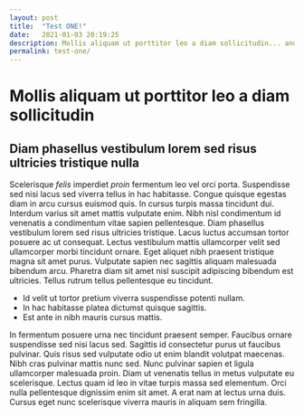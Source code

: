 ```yaml
---
layout: post
title:  "Test ONE!"
date:   2021-01-03 20:19:25
description: Mollis aliquam ut porttitor leo a diam sollicitudin... and more...
permalink: test-one/
---
```


# Mollis aliquam ut porttitor leo a diam sollicitudin

## Diam phasellus vestibulum lorem sed risus ultricies tristique nulla

Scelerisque *felis* imperdiet _proin_ fermentum leo vel orci porta. Suspendisse sed nisi lacus sed viverra tellus in hac habitasse. Congue quisque egestas diam in arcu cursus euismod quis. In cursus turpis massa tincidunt dui. Interdum varius sit amet mattis vulputate enim. Nibh nisl condimentum id venenatis a condimentum vitae sapien pellentesque. Diam phasellus vestibulum lorem sed risus ultricies tristique. Lacus luctus accumsan tortor posuere ac ut consequat. Lectus vestibulum mattis ullamcorper velit sed ullamcorper morbi tincidunt ornare. Eget aliquet nibh praesent tristique magna sit amet purus. Vulputate sapien nec sagittis aliquam malesuada bibendum arcu. Pharetra diam sit amet nisl suscipit adipiscing bibendum est ultricies. Tellus rutrum tellus pellentesque eu tincidunt.

- Id velit ut tortor pretium viverra suspendisse potenti nullam.
- In hac habitasse platea dictumst quisque sagittis.
- Est ante in nibh mauris cursus mattis.

In fermentum posuere urna nec tincidunt praesent semper. Faucibus ornare suspendisse sed nisi lacus sed. Sagittis id consectetur purus ut faucibus pulvinar. Quis risus sed vulputate odio ut enim blandit volutpat maecenas. Nibh cras pulvinar mattis nunc sed. Nunc pulvinar sapien et ligula ullamcorper malesuada proin. Diam ut venenatis tellus in metus vulputate eu scelerisque. Lectus quam id leo in vitae turpis massa sed elementum. Orci nulla pellentesque dignissim enim sit amet. A erat nam at lectus urna duis. Cursus eget nunc scelerisque viverra mauris in aliquam sem fringilla.
